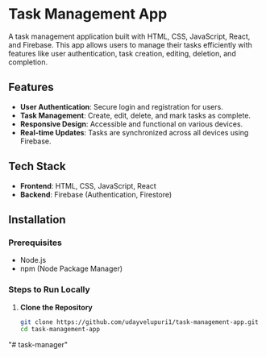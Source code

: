 # Task Management App

A task management application built with HTML, CSS, JavaScript, React, and Firebase. This app allows users to manage their tasks efficiently with features like user authentication, task creation, editing, deletion, and completion.

## Features

- **User Authentication**: Secure login and registration for users.
- **Task Management**: Create, edit, delete, and mark tasks as complete.
- **Responsive Design**: Accessible and functional on various devices.
- **Real-time Updates**: Tasks are synchronized across all devices using Firebase.

## Tech Stack

- **Frontend**: HTML, CSS, JavaScript, React
- **Backend**: Firebase (Authentication, Firestore)

## Installation

### Prerequisites

- Node.js
- npm (Node Package Manager)

### Steps to Run Locally

1. **Clone the Repository**

   ```bash
   git clone https://github.com/udayvelupuri1/task-management-app.git
   cd task-management-app
"# task-manager" 
